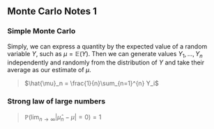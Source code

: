 ## Monte Carlo Notes 1

### Simple Monte Carlo
Simply, we can express a quantity by the expected value of a random variable $Y$, such as $\mu = \mathbb{E}(Y)$. Then we can generate values $Y_1,...,Y_n$ independently and randomly from the distribution of $Y$ and take their average as our estimate of $\mu$.
>$\hat{\mu}_n = \frac{1}{n}\sum_{n=1}^{n} Y_i$

### Strong law of large numbers
> $\mathbb{P}(\lim_{n\to\infty} |\hat{\mu}_n-\mu| = 0) = 1$